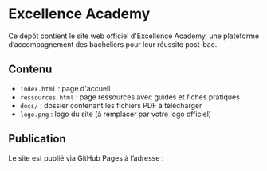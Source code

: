 # Excellence Academy

Ce dépôt contient le site web officiel d'Excellence Academy, une plateforme d’accompagnement des bacheliers pour leur réussite post-bac.

## Contenu

- `index.html` : page d'accueil
- `ressources.html` : page ressources avec guides et fiches pratiques
- `docs/` : dossier contenant les fichiers PDF à télécharger
- `logo.png` : logo du site (à remplacer par votre logo officiel)

## Publication

Le site est publié via GitHub Pages à l’adresse :

